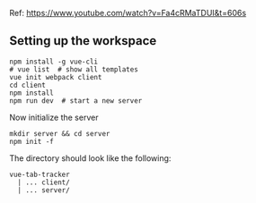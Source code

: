 Ref: <https://www.youtube.com/watch?v=Fa4cRMaTDUI&t=606s>

Setting up the workspace
------------------------------

    npm install -g vue-cli
    # vue list  # show all templates 
    vue init webpack client
    cd client
    npm install 
    npm run dev  # start a new server

Now initialize the server
    
    mkdir server && cd server
    npm init -f 

The directory should look like the following:

    vue-tab-tracker
      | ... client/
      | ... server/


